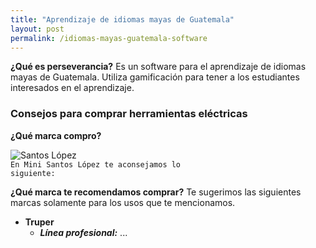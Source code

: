 ```yaml
---
title: "Aprendizaje de idiomas mayas de Guatemala"
layout: post
permalink: /idiomas-mayas-guatemala-software
---
```

**¿Qué es perseverancia?**
Es un software para el aprendizaje de idiomas mayas de Guatemala. Utiliza gamificación para tener a los estudiantes
interesados en el aprendizaje.

<!--more-->

###  Consejos para comprar herramientas eléctricas
**¿Qué marca compro?**

![Santos López](/assets/images/introHerramientas2.webp)<br>
<code>En Mini Santos López te aconsejamos lo siguiente:</code>

**¿Qué marca te recomendamos comprar?**
Te sugerimos las siguientes marcas solamente para los usos que te mencionamos.

- **Truper**
    - ***Línea profesional:*** ...